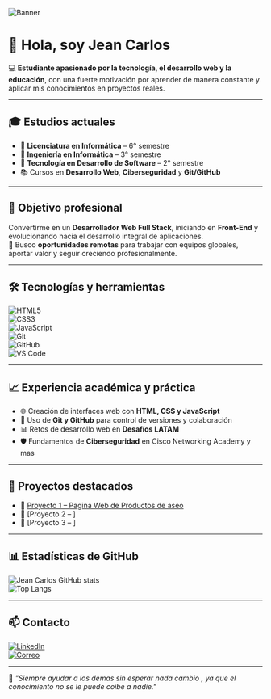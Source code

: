 <!-- Banner -->
![Banner](https://i.ibb.co/gVqVtsF/github-banner.png)

# 👋 Hola, soy Jean Carlos  

💻 **Estudiante apasionado por la tecnología, el desarrollo web y la educación**, con una fuerte motivación por aprender de manera constante y aplicar mis conocimientos en proyectos reales.  

---

## 🎓 Estudios actuales  

- 📘 **Licenciatura en Informática** – 6° semestre  
- 📘 **Ingeniería en Informática** – 3° semestre  
- 📘 **Tecnología en Desarrollo de Software** – 2° semestre  
- 📚 Cursos en **Desarrollo Web**, **Ciberseguridad** y **Git/GitHub**  

---

## 🚀 Objetivo profesional  

Convertirme en un  **Desarrollador Web Full Stack**, iniciando en **Front-End** y evolucionando hacia el desarrollo integral de aplicaciones.  
📍 Busco **oportunidades remotas** para trabajar con equipos globales, aportar valor y seguir creciendo profesionalmente.  

---

## 🛠️ Tecnologías y herramientas  

![HTML5](https://img.shields.io/badge/HTML5-E34F26?style=for-the-badge&logo=html5&logoColor=white)  
![CSS3](https://img.shields.io/badge/CSS3-1572B6?style=for-the-badge&logo=css3&logoColor=white)  
![JavaScript](https://img.shields.io/badge/JavaScript-F7DF1E?style=for-the-badge&logo=javascript&logoColor=black)  
![Git](https://img.shields.io/badge/Git-F05032?style=for-the-badge&logo=git&logoColor=white)  
![GitHub](https://img.shields.io/badge/GitHub-181717?style=for-the-badge&logo=github&logoColor=white)  
![VS Code](https://img.shields.io/badge/VS_Code-0078D4?style=for-the-badge&logo=visual-studio-code&logoColor=white)  

---

## 📈 Experiencia académica y práctica  

- 🌐 Creación de interfaces web con **HTML, CSS y JavaScript**  
- 🔧 Uso de **Git y GitHub** para control de versiones y colaboración  
- 📊 Retos de desarrollo web en **Desafíos LATAM**  
- 🛡️ Fundamentos de **Ciberseguridad** en Cisco Networking Academy y mas 

---

## 📂 Proyectos destacados  

- 🔹 [Proyecto 1 – Pagina Web de Productos de aseo ](https://github.com/jeancarlos-22/Morris.git)  
- 🔹 [Proyecto 2 –  ] 
- 🔹 [Proyecto 3 – ]  

---

## 📊 Estadísticas de GitHub  

![Jean Carlos GitHub stats](https://github-readme-stats.vercel.app/api?username=usuario&show_icons=true&theme=tokyonight)  
![Top Langs](https://github-readme-stats.vercel.app/api/top-langs/?username=usuario&layout=compact&theme=tokyonight)  

---

## 📫 Contacto  

[![LinkedIn](https://img.shields.io/badge/LinkedIn-Jean_Carlos-blue?style=for-the-badge&logo=linkedin)](https://www.linkedin.com)  
[![Correo](https://img.shields.io/badge/Email-jeancarlos-22@hotmail.com-red?style=for-the-badge&logo=gmail&logoColor=white)](mailto:jeancarlos-22@hotmail.com)  

---

💬 _"Siempre ayudar a los demas sin esperar nada cambio , ya que el conocimiento no se le puede coibe a nadie."_  
